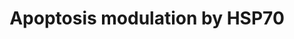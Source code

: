 ---
annotations:
- type: Pathway Ontology
  value: apoptotic cell death pathway
authors:
- MaintBot
- Mkutmon
- Khanspers
- Eweitz
description: This pathway summarizes the various ways by which HSP70 proteins can
  inhibit apoptosis.
last-edited: 2021-05-16
organisms:
- Gallus gallus
redirect_from:
- /index.php/Pathway:WP843
- /instance/WP843
schema-jsonld:
- '@context': https://schema.org/
  '@id': https://wikipathways.github.io/pathways/WP843.html
  '@type': Dataset
  creator:
    '@type': Organization
    name: WikiPathways
  description: This pathway summarizes the various ways by which HSP70 proteins can
    inhibit apoptosis.
  keywords:
  - CASP8
  - CASP3
  - BID
  - CASP7
  - NFKB1
  - HSPA1A
  - CASP2
  - RIPK1
  - CASP9
  - MAPK10
  - APAF1
  - TNFRSF1A
  - AIFM1
  - CASP6
  - CYCS
  - FAS
  - MAP3K1
  - FADD
  license: CC0
  name: Apoptosis modulation by HSP70
seo: CreativeWork
title: Apoptosis modulation by HSP70
wpid: WP843
---